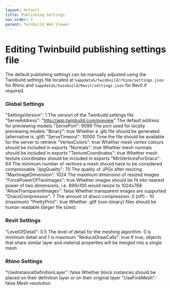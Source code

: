 ```yaml
---
layout: default
title: Publishing Settings
nav_order: 7
parent: Twinbuild Web Viewer
---
```


# Editing Twinbuild publishing settings file

The default publishing settings can be manually adjusted using the Twinbuild settings file located at `%appdata%/twinbuild/rhino/settings.json` for Rhino and `%appdata%/twinbuild/Revit/settings.json` for Revit if required.

### Global Settings

"SettingsVersion": 1
The version of the Twinbuild settings file
"ServeAddress": "http://app.twinbuild.com/preview"
The default address for previewing models
"ServePort": 9099
The port used for locally previewing models
"Binary": true
Whether a .glb file should be generated (alternative is .gltf)
"ServeTimeout": 10000
Time the file should be available for the server to retrieve
"VertexColors": true
Whether mesh vertex colours should be included in exports
"Normals": true
Whether mesh normals should be included in exports
"TextureCoordinates": true
Whether mesh texture coordinates should be included in exports
"MinVerticesForDraco": 64
The minimum number of vertices a mesh should have to be considered compressable
"JpgQuality": 70
The quality of JPGs after resizing
"MaxImageDimension": 1024
The maximum dimension of resized images
"ForcePowerOfTwoImages": true
Whether images should be fit into nearest power of two dimensions, i.e. 899x100 would resize to 1024x768
"AllowTransparentImages": false
Whether transparent images are supported
"DracoCompression": 7
The amount of draco compression. 0 (off) - 10 (maximum)
"PrettyPrint": true
Whether .gltf (non-binary) files should be human readable (larger file sizes)

### Revit Settings

"LevelOfDetail": 0.5
The level of detail for the meshing algorithm. 0 is minimum detail and 1 is maximum
"ReduceDrawCalls": true
If true, objects that share similar layer and material properties will be merged into a single mesh

### Rhino Settings

"UseInstanceDefinitionLayer": false
Whether block instances should be placed on their definition layer or on their original layer
"UseFineMesh": false
Mesh resolution
